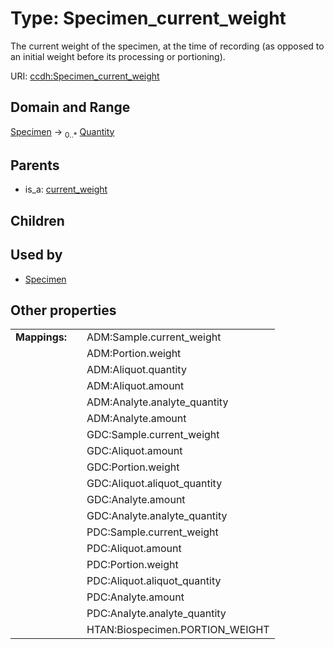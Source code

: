 
# Type: Specimen_current_weight


The current weight of the specimen, at the time of recording (as opposed to an initial weight before its processing or portioning).

URI: [ccdh:Specimen_current_weight](https://ccdh.example.org/ccdh/Specimen_current_weight)


## Domain and Range

[Specimen](Specimen.md) ->  <sub>0..*</sub> [Quantity](Quantity.md)

## Parents

 *  is_a: [current_weight](current_weight.md)

## Children


## Used by

 * [Specimen](Specimen.md)

## Other properties

|  |  |  |
| --- | --- | --- |
| **Mappings:** | | ADM:Sample.current_weight |
|  | | ADM:Portion.weight |
|  | | ADM:Aliquot.quantity |
|  | | ADM:Aliquot.amount |
|  | | ADM:Analyte.analyte_quantity |
|  | | ADM:Analyte.amount |
|  | | GDC:Sample.current_weight |
|  | | GDC:Aliquot.amount |
|  | | GDC:Portion.weight |
|  | | GDC:Aliquot.aliquot_quantity |
|  | | GDC:Analyte.amount |
|  | | GDC:Analyte.analyte_quantity |
|  | | PDC:Sample.current_weight |
|  | | PDC:Aliquot.amount |
|  | | PDC:Portion.weight |
|  | | PDC:Aliquot.aliquot_quantity |
|  | | PDC:Analyte.amount |
|  | | PDC:Analyte.analyte_quantity |
|  | | HTAN:Biospecimen.PORTION_WEIGHT |

